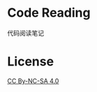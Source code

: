 # Code Reading

代码阅读笔记

# License

[CC By-NC-SA 4.0](https://creativecommons.org/licenses/by-nc-sa/4.0/)
